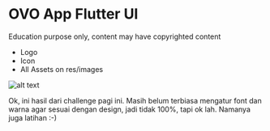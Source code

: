 # OVO App Flutter UI #
Education purpose only, content may have copyrighted content
* Logo
* Icon
* All Assets on res/images

![alt text](https://i.imgur.com/vrloPLN.png)

Ok, ini hasil dari challenge pagi ini.
Masih belum terbiasa mengatur font dan warna agar sesuai dengan design,
jadi tidak 100%, tapi ok lah. Namanya juga latihan :-)

